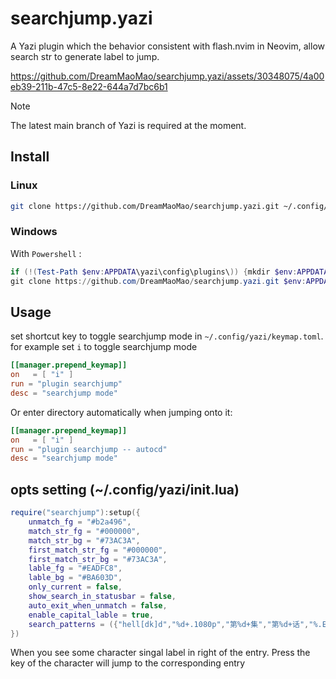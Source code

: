 # searchjump.yazi

A Yazi plugin which the behavior consistent with flash.nvim in Neovim, allow search str to generate label to jump.




https://github.com/DreamMaoMao/searchjump.yazi/assets/30348075/4a00eb39-211b-47c5-8e22-644a7d7bc6b1



> [!NOTE]
> The latest main branch of Yazi is required at the moment.


## Install

### Linux

```bash
git clone https://github.com/DreamMaoMao/searchjump.yazi.git ~/.config/yazi/plugins/searchjump.yazi
```

### Windows

With `Powershell` :

```powershell
if (!(Test-Path $env:APPDATA\yazi\config\plugins\)) {mkdir $env:APPDATA\yazi\config\plugins\}
git clone https://github.com/DreamMaoMao/searchjump.yazi.git $env:APPDATA\yazi\config\plugins\searchjump.yazi
```

## Usage

set shortcut key to toggle searchjump mode in `~/.config/yazi/keymap.toml`. for example set `i` to toggle searchjump mode

```toml
[[manager.prepend_keymap]]
on   = [ "i" ]
run = "plugin searchjump"
desc = "searchjump mode"
```

Or enter directory automatically when jumping onto it:

```toml
[[manager.prepend_keymap]]
on   = [ "i" ]
run = "plugin searchjump -- autocd"
desc = "searchjump mode"
```

## opts setting (~/.config/yazi/init.lua)
```lua
require("searchjump"):setup({
	unmatch_fg = "#b2a496",
    match_str_fg = "#000000",
    match_str_bg = "#73AC3A",
    first_match_str_fg = "#000000",
    first_match_str_bg = "#73AC3A",
    lable_fg = "#EADFC8",
    lable_bg = "#BA603D",
    only_current = false,
    show_search_in_statusbar = false,
    auto_exit_when_unmatch = false,
    enable_capital_lable = true,
	search_patterns = ({"hell[dk]d","%d+.1080p","第%d+集","第%d+话","%.E%d+","S%d+E%d+",})
})
```

When you see some character singal label in right of the entry.
Press the key of the character will jump to the corresponding entry
